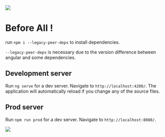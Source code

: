 ![](https://img.shields.io/static/v1?label=&message=FormDev&color=green)


# Before All ! 
 run `npm i --legacy-peer-deps` to install dependencies.

 `--legacy-peer-deps` is necessary due to the version difference between angular and some dependencies. 

## Development server

Run `ng serve` for a dev server. Navigate to `http://localhost:4200/`. The application will automatically reload if you change any of the source files.


## Prod server

Run `npm run prod` for a dev server. Navigate to `http://localhost:8080/`.

[![](https://img.shields.io/badge/github-blue?style=for-the-badge)](https://github.com/DivermanCiv/formdev)
